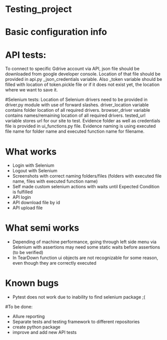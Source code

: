 # Testing_project

# Basic configuration info
# API tests:
To connect to specific Gdrive account via API, json file should be downloaded from google developer
console. Location of that file should be provided in api.py _json_credentials variable. Also _token variable should
be filled with location of token.pickle file or if it does not exist yet, the location where we want to save it.

#Selenium tests:
Location of Selenium drivers need to be provided in driver.py module with use of forward slashes.
driver_location variable contains folder location of all required drivers.
browser_driver variable contains names/remaining location of all required drivers.
tested_url variable stores url for our site to test.
Evidence folder as well as credentials file is provided in ui_functions.py file.
Evidence naming is using executed file name for folder name and executed function name for filename.


# What works
- Login with Selenium
- Logout with Selenium
- Screenshots with correct naming folders/files (folders with executed file name, files with executed function name)
- Self made custom selenium actions with waits until Expected Condition is fulfilled
- API login
- API download file by id
- API upload file

# What semi works
- Depending of machine performance, going through left side menu via Selenium with assertions may need some static waits before assertions (to be verified)
- In TearDown function ui objects are not recognizable for some reason, even though they are correctly executed

# Known bugs
- Pytest does not work due to inability to find selenium package ;(

#To be done:
- Allure reporting
- Separate tests and testing framework to different repositories
- create python package
- improve and add new API tests
